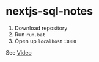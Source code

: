 # nextjs-sql-notes

1. Download repository
2. Run `run.bat`
3. Open up `localhost:3000`

See [Video](https://www.youtube.com/watch?v=c6nn4fzy5ic)
